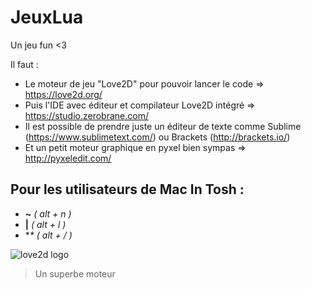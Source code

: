 # JeuxLua
Un jeu fun <3

Il faut :
- Le moteur de jeu "Love2D" pour pouvoir lancer le code => https://love2d.org/
- Puis l'IDE avec éditeur et compilateur Love2D intégré => https://studio.zerobrane.com/
- Il est possible de prendre juste un éditeur de texte comme Sublime (https://www.sublimetext.com/) ou Brackets (http://brackets.io/)
- Et un petit moteur graphique en pyxel bien sympas => http://pyxeledit.com/

## Pour les utilisateurs de Mac In Tosh :
- **~**  _( alt + n )_
- **|**  _( alt + l )_
- **\**  _( alt + / )_

![love2d logo](https://love2d.org/style/logo.png "love2d logo")
> Un superbe moteur